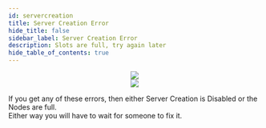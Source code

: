 ```yaml
---
id: servercreation
title: Server Creation Error
hide_title: false
sidebar_label: Server Creation Error
description: Slots are full, try again later
hide_table_of_contents: true
---
```

<center>
<img src={require('../assets/400creation.png').default} /><br/>
<img src={require('../assets/404creation.png').default} /><br/></center>

If you get any of these errors, then either Server Creation is Disabled or the Nodes are full.<br/>
Either way you will have to wait for someone to fix it.

